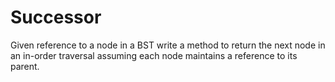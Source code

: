 # Successor

Given reference to a node in a BST write a method to return the next node in an in-order traversal assuming each node maintains a reference to its parent.
